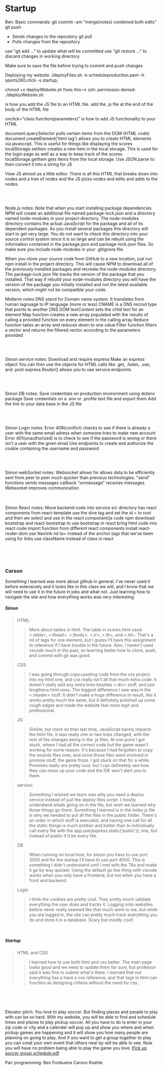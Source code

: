 # Startup
Ben: 
Basic commands:
git commit -am "merge(notes) combined both edits"
git push
 - Sends changes to the repository
 git pull
 - Pulls changes from the repository

use "git add <file>..." to update what will be committed
use "git restore <file>..." to discard changes in working directory

Make sure to save the file before trying to commit and push changes

Deploying my website ./deployFiles.sh -k scheduleproduction.pem -h sports260.click -s startup;

chmod +x deployWebsite.sh fixes this--> zsh: permission denied: ./deployWebsite.sh

<script> tag --> use to include JS code



I've learned more about merging conlficts which is really helpful. I also didn't I could fork a repository which seems really helpful. I found the DadJokesAPI very interesting haha

Things I learned from the simon HTML:
Tags like div and header aren't always neccessary but they help keep everything organized
HTML can nest some of the things I've been learning about. For example you can use an svg as a button
br and hr can be used to style the website a little bit

<br>
 
 SIMON: Ben
 <script src='.js'></script> is how you add the JS file to an HTML file. add the .js file at the end of the body of the HTML file
onclick="class.function(parameters)" is how to add JS functionality to your HTML

document.querySelector pulls certain items from the DOM (HTML code) document.createElement('html tag') allows you to create HTML elements via javascript. This is useful for things like displaying the scores localStorage.setItem creates a new item in the local storage. This is used for the login page as well as a way to keep track of the scores localStorage.getItem gets items from the local storage. Use JSON.parse to then convert it into a string for JS

View JS almost as a little editor. There is all this HTML that breaks down into nodes and a tree of nodes and the JS picks nodes and edits and adds to the nodes.
 
 <br><br>
 
 Node.js notes:
 Note that when you start installing package dependencies NPM will create an additional file named package-lock.json and a directory named node-modules in your project directory. The node-modules directory contains the actual JavaScript for the package and all of its dependent packages. As you install several packages this directory will start to get very large. You do not want to check this directory into your source control system since it is so large and can be rebuilt using the information contained in the package.json and package-lock.json files. So make sure you include node-modules in your .gitignore file.

When you clone your source code from GitHub to a new location, just run npm install in the project directory. This will cause NPM to download all of the previously installed packages and recreate the node-modules directory. The package-lock.json file tracks the version of the package that you installed. That way if rebuild your node-modules directory you will have the version of the package you initially installed and not the latest available version, which might not be compatible your code.
 
 
 
 Midterm notes
 DNS stand for Domain name system. It translates from human lagnuage to IP language (more or less)
 CNAME is a DNS recrod type that points to another DNS
 DOM textContent sets the child text for an element
 Map function creates a new array populated with the results of calling a provided function on every element in the calling array
 Reduce function takes an array and reduces down to one value
 Filter function filters a vector and returns the filtered vector according to the parameters provided
 
 <br><br>
 
 Simon service notes:
 Download and require express
 Make an express object
 You can then use the objects for HTML calls like .get, .listen, .use, and .post 
 express.Router() allows you to use service endpoints
 
  <br><br>
 
 Simon DB notes:
 Save credentials on production environment using dotenv package
 Save credentials on a .env or .profile text file and export them
 Add the link to your data base in the JS file
 
 <br><br>
 
 Simon Login notes:
 Error 409(conflict) checks to see if there is already a user with the same email adress when someone tries to make new account
 Error 401(unauthorized) is to check to see if the password is wrong or there isn't a user with the given email
 Use endpoints to create and authorize the cookie containing the username and password
 
  <br><br>
 
 Simon webSocket notes:
 Websocket allows for allows data to be efficiently sent from peer to peer much quicker than previous technologies.
 "send" functions sends messages
 callback "onmessage" recevies messages
 Websocket improves communication
 
  <br><br>
 Simon React notes:
 Move backend code into service
src directory has react components from react-template
 use the dive tag and set the id = to root and then we select and use in the react component/js code
 npm download bootstrap and react-bootstrap to use bootstrap in react
 bring html code into react code
 import function from different react components
 install react-router-dom
 use Navlink nd to= instead of the anchor tags that we've been using for links
 use className instead of class in react
 
 
 
 
<br><br><br>
<h3>Carson</h3> 
Something I learned was more about github in general. I've never used it before extensively and it looks like in this class we will, and I know that we will need to use it in the future in jobs and what not. Just learning how to navigate the site and how everything works was very interesting.
<br>
<h5>Simon</h5>
 
>HTML:
>>More about tables in html. The table in scores.html used <.table>, <.thead>, <.tbody>, <.tr>, <.th>, and <.td>. That's a lot of tags for one element, but I guess I'll have this assignment to reference if I have trouble in the future. Also, I haven't used vscode much in the past, so learning better how to clone, push, and commit with git was good. 

>CSS:
>>I was going through copy+pasting code from the css project into my html one, and css really isn't all that much extra code. It doesn't really add any extra lines besides <.div> stuff, and just lengthens html ones. The biggest difference I saw was in the <.header> stuff. It didn't make a huge difference in result, like it works pretty much the same, but it definitely polished up some rough edges and made the website feel more legit and professional. 

>JS:
>>Similar, but more so than last time, JavaScript barely impacts the html file. It was really one or two lines changed, with the rest of the changes being in the .js files. At one point I got stuck, where I had all the correct code but the game wasn't working for some reason. It's because I had forgotten to copy the sounds files over, and since those files were involved in promise stuff, the game froze. I got stuck on that for a while. Promises really are pretty cool, but I can definetely see how they can mess up your code and the IDE won't alert you to them. 

>service:
>>Something I wished we learn was why you need a deploy service instead of just the deploy files script. I mostly understand whats going on in the file, but wish we learned why those things go there. Something I learned is in the index.js file is why we needed to put all the files in the public folder. There's an order in which stuff is executed, and having one call for all the static things is much prettier and better than to individually call every file with the app.use(express.static('public')); line, but instead of public it'd be every file. 

>DB
>>When running on local host, for simon you have to use port 3000 and for the startup I'll have to use port 4000. This is something I didn't understand until I met with the TAs and made it go by way quicker. Using the default go live thing with vscode works when you only have a frontend, but not when you have a front and backend.

>Login
>>I think the cookies are pretty cool. They pretty much validate everything the user does and tracks it. Logging onto websites before never really seemed like that much work to me, but while you are logged in, the site can pretty much track everything you do and store it in a database. Scary but mostly cool!

<br>
<h5>Startup</h5>
 
>HTML and CSS
>>I learned how to use both html and css better. The main page looks good and we need to update them for sure, but professor said it was fine to submit what's there. I learned that not everything has a have a css reference, and that tags in html can function as designing criteria without the need for css. 

<br><br><br>


Elevator pitch:
You love to play soccer. But finding places and people to play with can be so hard. With my website, you will be able to find and schedule times and places to play pickup soccer. All you have to do is enter in your zip code or city and a calender will pop up and show you where and when pickup games are happening and it will show you how many people are planning on going to play. And if you want to get a group together to play you can creat your own event that others near by will be able to see. Now you will have no problem being able to play the game you love.
[Pick up soccer group schedule.pdf](https://github.com/bchfonz/Startup/files/10514302/Pick.up.soccer.group.schedule.pdf)




Pair programming:
Ben Fonbuena
Carson Koehle
